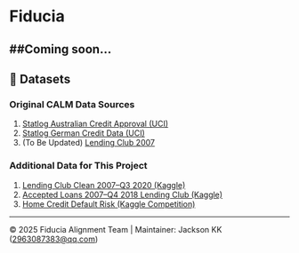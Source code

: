 # Fiducia
##Coming soon...
---

## 📂 Datasets

### Original CALM Data Sources

1. [Statlog Australian Credit Approval (UCI)](http://archive.ics.uci.edu/dataset/143/statlog+australian+credit+approval)
2. [Statlog German Credit Data (UCI)](http://archive.ics.uci.edu/dataset/144/statlog+german+credit+data)
3. (To Be Updated) [Lending Club 2007](https://www.kaggle.com/datasets/wordsforthewise/lending-club)

### Additional Data for This Project

1. [Lending Club Clean 2007–Q3 2020 (Kaggle)](https://www.kaggle.com/datasets/marcusos/lending-club-clean)
2. [Accepted Loans 2007–Q4 2018 Lending Club (Kaggle)](https://www.kaggle.com/datasets/wordsforthewise/lending-club)
3. [Home Credit Default Risk (Kaggle Competition)](https://www.kaggle.com/competitions/home-credit-default-risk/data)
---

© 2025 Fiducia Alignment Team | Maintainer: Jackson KK ([2963087383@qq.com](mailto:2963087383@qq.com))
